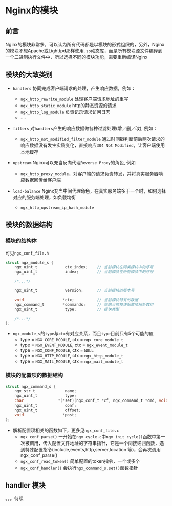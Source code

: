 # Nginx的模块

## 前言

Nginx的模块非常多，可以认为所有代码都是以模块的形式组织的，另外，Nginx的模块不想Apache或Lighttpd那样使用`.so`动态库，而是所有模块源文件编译到一个二进制执行文件中，所以选择不同的模块功能，需要重新编译Nginx

## 模块的大致类别

- `handlers` 协同完成客户端请求的处理，产生响应数据，例如：
    + `ngx_http_rewrite_module` 处理客户端请求地址的重写
    + `ngx_http_static_module` http的静态资源的请求
    + `ngx_http_log_module` 负责记录请求访问日志
    + ....

- `filters` 对`handlers`产生的响应数据做各种过滤处理(增／删／改), 例如：
    + `ngx_http_not_modified_filter_module` 通过时间戳判断前后两次请求的响应数据没有发生实质变化，直接响应`304 Not Modified`，让客户端使用本地缓存

- `upstream` Nginx可以充当反向代理`Reverse Proxy`的角色, 例如
    + `ngx_http_proxy_module`，对客户端的请求负责转发，并将真实服务器响应数据回传给客户端

- `load-balance` Nginx充当中间代理角色，在真实服务端多于一个时，如何选择对应的服务端处理，如负载均衡
    + `ngx_http_upstream_ip_hash_module`

## 模块的数据结构

### 模块的结构体

可见`ngx_conf_file.h`

```c
struct ngx_module_s {
    ngx_uint_t            ctx_index;    // 当前模块在同类模块中的序号
    ngx_uint_t            index;        // 当前模块在所有模块中的序号

    /*...*/

    ngx_uint_t            version;      // 当前模块的版本号

    void                 *ctx;          // 当前模块特有的数据
    ngx_command_t        *commands;     // 指向当前模块配置项解析数组
    ngx_uint_t            type;         // 模块类型

    /*...*/
};

```

- `ngx_module_s`的`type`与`ctx`有对应关系，而且`type`目前只有5个可能的值
    + type = `NGX_CORE_MODULE`, ctx = `ngx_core_module_t`
    + type = `NGX_EVENT_MODULE`, ctx = `ngx_event_module_t`
    + type = `NGX_CONF_MODULE`, ctx = `NULL`
    + type = `NGX_HTTP_MODULE`, ctx = `ngx_http_module_t`
    + type = `NGX_MAIL_MODULE`, ctx = `ngx_mail_module_t`

### 模块的配置项的数据结构

```c
struct ngx_command_s {
    ngx_str_t             name;
    ngx_uint_t            type;
    char               *(*set)(ngx_conf_t *cf, ngx_command_t *cmd, void *conf);
    ngx_uint_t            conf;
    ngx_uint_t            offset;
    void                 *post;
};
```

- 解析配置项相关的函数如下，更多见`ngx_conf_file.c`
    + `ngx_conf_parse()` 一开始在`ngx_cycle.c`中`ngx_init_cycle()`函数中第一次被调用，传入配置文件地址的字符串指针，它是一个间接递归函数，遇到特殊配置指令(include,events,http,server,location 等)，会再次调用ngx_conf_parse()
    + `ngx_conf_read_token()` 简单配置的token指令，一个或多个
    + `ngx_conf_handler()` 会执行`ngx_command_s.set()`函数指针


## handler 模块

。。。待续
